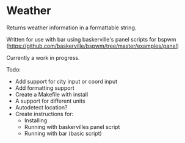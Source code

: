 Weather
=======

Returns weather information in a formattable string.

Written for use with bar using baskerville's panel scripts for bspwm
(https://github.com/baskerville/bspwm/tree/master/examples/panel)

Currently a work in progress.


Todo:
- Add support for city input or coord input
- Add formatting support
- Create a Makefile with install
- A support for different units
- Autodetect location?
- Create instructions for:
    - Installing
    - Running with baskervilles panel script
    - Running with bar (basic script)

